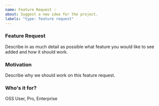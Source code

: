 ```yaml
---
name: Feature Request 💡
about: Suggest a new idea for the project.
labels: "type: feature request"
---
```

### Feature Request
Describe in as much detail as possible what feature you would like to see added and how it should work. 

### Motivation
Describe why we should work on this feature request.

### Who's it for?
OSS User, Pro, Enterprise
